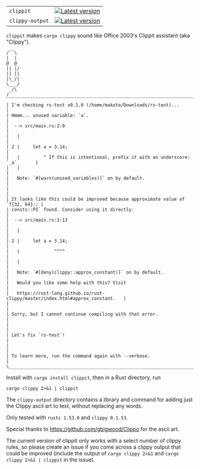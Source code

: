 | | |
|---|---|
|`clippit` | [![Latest version](https://img.shields.io/crates/v/clippit.svg)](https://crates.io/crates/clippit) |
| `clippy-output` | [![Latest version](https://img.shields.io/crates/v/clippy-output.svg)](https://crates.io/crates/clippy-output) |

`clippit` makes `cargo clippy` sound like Office 2003's Clippit assistant (aka "Clippy").

```
/‾‾\
|  |
@  @
|| |/
|| ||
|\_/|
\___/
  /\
/‾  ‾‾‾‾‾‾‾‾‾‾‾‾‾‾‾‾‾‾‾‾‾‾‾‾‾‾‾‾‾‾‾‾‾‾‾‾‾‾‾‾‾‾‾‾‾‾‾‾‾‾‾‾‾‾‾‾‾‾‾‾‾‾‾‾‾‾‾‾‾‾‾‾‾‾‾‾‾\
| I'm checking rs-test v0.1.0 (/home/makoto/Downloads/rs-test)...                |
| Hmmm... unused variable: `a`.                                                  |
|  --> src/main.rs:2:9                                                           |
|   |                                                                            |
| 2 |     let a = 3.14;                                                          |
|   |         ^ If this is intentional, prefix it with an underscore: `_a`       |
|   |                                                                            |
|   Note: `#[warn(unused_variables)]` on by default.                             |
|                                                                                |
| It looks like this could be improved because approximate value of `f{32, 64}:: |
| consts::PI` found. Consider using it directly.                                 |
|  --> src/main.rs:2:13                                                          |
|   |                                                                            |
| 2 |     let a = 3.14;                                                          |
|   |             ^^^^                                                           |
|   |                                                                            |
|   Note: `#[deny(clippy::approx_constant)]` on by default.                      |
|   Would you like some help with this? Visit                                    |
|   https://rust-lang.github.io/rust-clippy/master/index.html#approx_constant.   |
|                                                                                |
| Sorry, but I cannot continue compiling with that error.                        |
|                                                                                |
| Let's fix `rs-test`!                                                           |
|                                                                                |
| To learn more, run the command again with --verbose.                           |
\________________________________________________________________________________/
```

Install with `cargo install clippit`, then in a Rust directory, run

```
cargo clippy 2>&1 | clippit
```

The `clippy-output` directory contains a library and command for adding just the Clippy ascii art to text, without replacing any words.

Only tested with `rustc 1.53.0` and `clippy 0.1.53`.

Special thanks to https://github.com/gbigwood/Clippo for the ascii art.

The current version of clippit only works with a select number of clippy rules, so please create an issue if you come across a clippy output that could be improved (include the output of `cargo clippy 2>&1` and `cargo clippy 2>&1 | clippit` in the issue). 